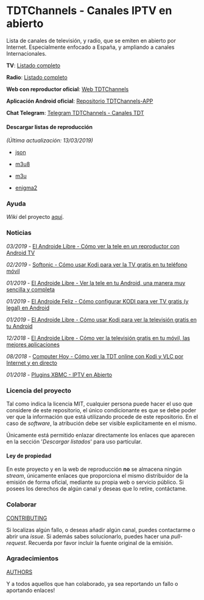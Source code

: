 # TDTChannels - Canales IPTV en abierto

Lista de canales de televisión, y radio, que se emiten en abierto por Internet. Especialmente enfocado a España, y ampliando a canales Internacionales.

**TV**: [Listado completo](https://github.com/LaQuay/TDTChannels/blob/master/TELEVISION.md)

**Radio**: [Listado completo](https://github.com/LaQuay/TDTChannels/blob/master/RADIO.md)

**Web con reproductor oficial**: [Web TDTChannels](http://marcvila.me/tdt/)

**Aplicación Android oficial**: [Repositorio TDTChannels-APP](https://github.com/LaQuay/TDTChannels-APP)

**Chat Telegram**: [Telegram TDTChannels - Canales TDT](https://t.me/canales_tdt)

#### Descargar listas de reproducción
*(Última actualización: 13/03/2019)*

- [json](http://91.121.64.179/tdt_project/output/channels.json)

- [m3u8](http://91.121.64.179/tdt_project/output/channels.m3u8)

- [m3u](http://91.121.64.179/tdt_project/output/channels.m3u)

- [enigma2](http://91.121.64.179/tdt_project/output/userbouquet.tdtchannels.tv)

### Ayuda
_Wiki_ del proyecto [aquí](https://github.com/LaQuay/TDTChannels/wiki).

### Noticias
*03/2019* - [El Androide Libre - Cómo ver la tele en un reproductor con Android TV](https://elandroidelibre.elespanol.com/2019/03/como-ver-tele-reproductor-television-android-tv.html)

*02/2019* - [Softonic - Cómo usar Kodi para ver la TV gratis en tu teléfono móvil](https://www.softonic.com/articulos/usar-kodi-ver-tv-gratis-telefono-movil)

*01/2019* - [El Androide Libre - Ver la tele en tu Android, una manera muy sencilla y completa](https://elandroidelibre.elespanol.com/2019/01/ver-tele-android-manera-sencilla-completa.html)

*01/2019* - [El Androide Feliz - Cómo configurar KODI para ver TV gratis (y legal) en Android](https://elandroidefeliz.com/configurar-kodi-para-ver-tv-gratis/)

*01/2019* - [El Androide Libre - Cómo usar Kodi para ver la televisión gratis en tu Android](https://elandroidelibre.elespanol.com/2019/01/como-usar-kodi-ver-television-gratis-android.html)

*12/2018* - [El Androide Libre - Cómo ver la televisión gratis en tu móvil, las mejores aplicaciones](https://elandroidelibre.elespanol.com/2018/12/como-ver-television-gratis-movil-mejores-aplicaciones.html)

*08/2018* - [Computer Hoy - Cómo ver la TDT online con Kodi y VLC por Internet y en directo](https://computerhoy.com/tutoriales/tecnologia/como-ver-tdt-online-kodi-vlc-internet-directo-291513)

*01/2018* - [Plugins XBMC - IPTV en Abierto](https://www.pluginsxbmc.com/2018/01/canales-iptv-en-abierto.html)

### Licencia del proyecto
Tal como indica la licencia MIT, cualquier persona puede hacer el uso que considere de este repositorio, el único condicionante es que se debe poder ver que la información que está utilizando procede de este repositorio. En el caso de _software_, la atribución debe ser visible explicitamente en el mismo.

Únicamente está permitido enlazar directamente los enlaces que aparecen en la sección '*Descargar listados*' para uso particular.

#### Ley de propiedad
En este proyecto y en la web de reproducción **no** se almacena ningún *stream*, únicamente enlaces que proporciona el mismo distribuidor de la emisión de forma oficial, mediante su propia web o servicio público. Si posees los derechos de algún canal y deseas que lo retire, contáctame.

### Colaborar
[CONTRIBUTING](https://github.com/LaQuay/TDTChannels/blob/master/CONTRIBUTING.md)

Si localizas algún fallo, o deseas añadir algún canal, puedes contactarme o abrir una *issue*. Si además sabes solucionarlo, puedes hacer una *pull-request*. Recuerda por favor incluir la fuente original de la emisión.

### Agradecimientos
[AUTHORS](https://github.com/LaQuay/TDTChannels/blob/master/AUTHORS.md)

Y a todos aquellos que han colaborado, ya sea reportando un fallo o aportando enlaces!
